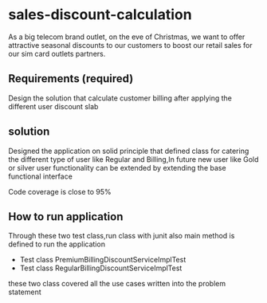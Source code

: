 
# sales-discount-calculation 

As a big telecom brand outlet, on the eve of Christmas, we want to offer attractive seasonal discounts to our
customers to boost our retail sales for our sim card outlets partners.


## Requirements (required)

Design the solution that calculate customer billing after applying the different user discount slab


## solution 

Designed the application on solid principle that defined class for catering the different type of user like Regular and Billing,In future new user like Gold or silver user functionality can be extended by extending the base functional interface

Code coverage is close to 95%

## How to run application

Through these two test class,run class with junit also main method is defined to run the application 

* Test class PremiumBillingDiscountServiceImplTest 
* Test class RegularBillingDiscountServiceImplTest

these two class covered all the use cases written into the problem statement



